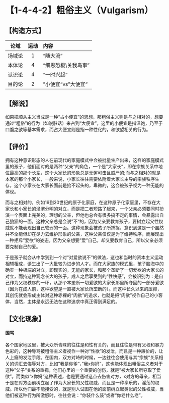 # 【1-4-4-2】粗俗主义（Vulgarism）
## 【构造方式】
| 论域 | 运动           | 内容 |
|:----:|:----------------:|:-----|
| 场域论   |1 |  “随大流”  |
| 本体论   | 4|  “细思恐极\关我鸟事”  |
| 认识论   |4 |  “一时兴起”  |
| 目的论   | 2|  ”小便宜“vs”大便宜“  |

## 【解说】
如果把顺从主义当成是一种“占小便宜”的思想，那粗俗主义则是与之相对的，想要通过“粗俗”的行为（如说脏话）来占到“大便宜”，这里的小便宜是指温饱，乃至于口腹之欲等基本需求，而占大便宜则是指一种性化的，和欲望相关的行为。
## 【评价】
拥有这种意识形态的人在前现代的家庭模式中会被批量生产出来，这样的家庭模式里的孩子，他们面对的是两种“父亲”的角色，一个是”大家长“，即在宗族关系中地位最高的那个长辈，这个大家长的形象总是无懈可击且威严的;而与之相对的就是本家的那个小家长，一般来说，小家长往往需要依附着大家长主导的宗族秩序生存，这个小家长在大家长面前是抬不起头的，卑微的，这会被孩子视为一种无能的体现。

而与之相对的，例如19到20世纪的原子化家庭，在这种原子化家庭里，不存在大家长和小家长的泾渭分明的对立，而是把二者短路了起来，一个父亲必须要同时扮演一个表面上完美的，理想的父亲，但他也总会有很多搞不定的事情，会暴露出自己狼狈的一面，这种父亲总是会说”不“的，因为父亲要教育孩子，要树立起父性权威就不能表现出自己软弱的一面。这种现象会被孩子所捕捉，意识到这是一个虽然并不全能但却在尽力去维护形象的父亲，这种父亲仅仅是为了维持秩序，而展现出一种拒斥”爱欲“的姿态，因为父亲想要”爱”自己，却又要教育自己，所以父亲必须要克制自己的爱。

于是孩子就会从中学到到一个对“对爱欲说不”的做法，这也和当时的资本主义运动相辅相成，诞生出了一大批较为进步的人才。而在大家族的模式里，孩子脑海中的确实一种极端的对立，即现实的，无能的家长，和那个垄断了一切爱欲的大家长的对立，而持这种观念长大的孩子，成人之后享受到的“性快感”，会被识别为：是自己作为父权秩序的一环，从那个本垄断一切爱欲的大家长那里所夺回的一部分爱欲（因为在成人前，这种欲望是一直被大家长所垄断的）。而这种长久以来的压抑，其创伤就会形成主体对这种赤裸的“肉欲”的追求，也就是把“肉欲”视作自己的小客体，当然，主体是永远无法在这种追求中真正得到满足的。

## 【文化现象】
#### 国骂

各个国家地区里，被大众所青睐的往往是和性有关的，而且往往是带有父权和暴力色彩的，这种辱骂被粗俗主义者视作一种对“性欲”的发泄，而且是一种廉价的，让人上瘾的发泄手段。在国内，双方对峙的时候，一边往往会使用与其“宗族“关系相关的词汇去侮辱对方，比如”我是你爹“，”我x你妈“，这也能体现出粗俗主义者对于这种”父子“关系的重视，他们心里的一个重要的创伤，就是”被大家长所夺取了爱欲”。而类似“x你妈“这种表述，也是要通过这点去伤害对方，x对方的母亲，相当于是在对方面前树立起了作为大家长的父性权威，而且是一种享乐的，淫荡的权威。所以他们最不能接受的，就是别人试图在他的面前树立起类似的父性权威，当他们被这种行为所激怒时，往往会说：“你装什么装”或者“你老什么老”。
